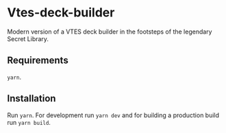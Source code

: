 # Vtes-deck-builder

Modern version of a VTES deck builder in the footsteps of the legendary Secret Library.

## Requirements

`yarn`.

## Installation

Run `yarn`. For development run `yarn dev` and for building a production build run `yarn build`.


